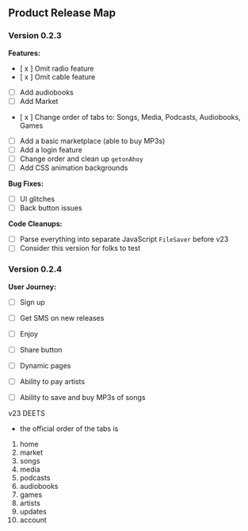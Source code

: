 ## Product Release Map

### Version 0.2.3

**Features:**
- [ x ] Omit radio feature
- [ x ] Omit cable feature
- [ ] Add audiobooks
- [ ] Add Market
- [ x ] Change order of tabs to: Songs, Media, Podcasts, Audiobooks, Games
- [ ] Add a basic marketplace (able to buy MP3s)
- [ ] Add a login feature
- [ ] Change order and clean up `getonAhoy`
- [ ] Add CSS animation backgrounds

**Bug Fixes:**
- [ ] UI glitches
- [ ] Back button issues

**Code Cleanups:**
- [ ] Parse everything into separate JavaScript `FileSaver` before v23
- [ ] Consider this version for folks to test

### Version 0.2.4

**User Journey:**
- [ ] Sign up
- [ ] Get SMS on new releases
- [ ] Enjoy
- [ ] Share button
- [ ] Dynamic pages
- [ ] Ability to pay artists
- [ ] Ability to save and buy MP3s of songs




v23 DEETS
- the official order of the tabs is

1. home
2. market
3. songs
4. media
5. podcasts
6. audiobooks
7. games
8. artists
9. updates
10. account

